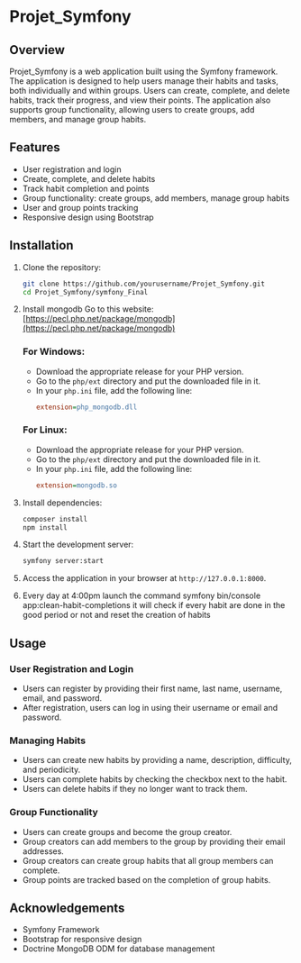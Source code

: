 # Projet_Symfony

## Overview

Projet_Symfony is a web application built using the Symfony framework. The application is designed to help users manage their habits and tasks, both individually and within groups. Users can create, complete, and delete habits, track their progress, and view their points. The application also supports group functionality, allowing users to create groups, add members, and manage group habits.

## Features

- User registration and login
- Create, complete, and delete habits
- Track habit completion and points
- Group functionality: create groups, add members, manage group habits
- User and group points tracking
- Responsive design using Bootstrap

## Installation

1. Clone the repository:
    ```bash
    git clone https://github.com/yourusername/Projet_Symfony.git
    cd Projet_Symfony/symfony_Final
    ```

2. Install mongodb 
    Go to this website: [https://pecl.php.net/package/mongodb](https://pecl.php.net/package/mongodb)

    ### For Windows:
    - Download the appropriate release for your PHP version.
    - Go to the `php/ext` directory and put the downloaded file in it.
    - In your `php.ini` file, add the following line:
      ```ini
      extension=php_mongodb.dll
      ```

    ### For Linux:
    - Download the appropriate release for your PHP version.
    - Go to the `php/ext` directory and put the downloaded file in it.
    - In your `php.ini` file, add the following line:
      ```ini
      extension=mongodb.so
      ```
3. Install dependencies:
    ```bash
    composer install
    npm install
    ```

4. Start the development server:
    ```bash
    symfony server:start
    ```

5. Access the application in your browser at `http://127.0.0.1:8000`.

6. Every day at 4:00pm launch the command symfony bin/console app:clean-habit-completions it will check if every habit are done in the good period or not and reset the creation of habits

## Usage

### User Registration and Login

- Users can register by providing their first name, last name, username, email, and password.
- After registration, users can log in using their username or email and password.

### Managing Habits

- Users can create new habits by providing a name, description, difficulty, and periodicity.
- Users can complete habits by checking the checkbox next to the habit.
- Users can delete habits if they no longer want to track them.

### Group Functionality

- Users can create groups and become the group creator.
- Group creators can add members to the group by providing their email addresses.
- Group creators can create group habits that all group members can complete.
- Group points are tracked based on the completion of group habits.

## Acknowledgements

- Symfony Framework
- Bootstrap for responsive design
- Doctrine MongoDB ODM for database management